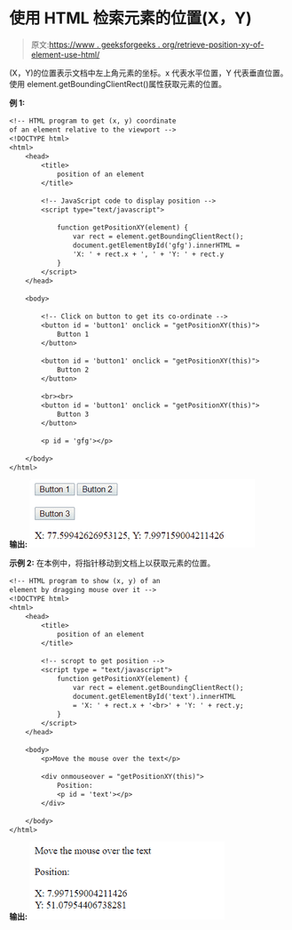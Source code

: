 # 使用 HTML 检索元素的位置(X，Y)

> 原文:[https://www . geeksforgeeks . org/retrieve-position-xy-of-element-use-html/](https://www.geeksforgeeks.org/retrieve-the-position-xy-of-an-element-using-html/)

(X，Y)的位置表示文档中左上角元素的坐标。x 代表水平位置，Y 代表垂直位置。使用 element.getBoundingClientRect()属性获取元素的位置。

**例 1:**

```
<!-- HTML program to get (x, y) coordinate 
of an element relative to the viewport -->
<!DOCTYPE html>
<html>
    <head>
        <title>
            position of an element
        </title>

        <!-- JavaScript code to display position -->
        <script type="text/javascript">

            function getPositionXY(element) {
                var rect = element.getBoundingClientRect();
                document.getElementById('gfg').innerHTML = 
                'X: ' + rect.x + ', ' + 'Y: ' + rect.y
            }
        </script>
    </head>

    <body>

        <!-- Click on button to get its co-ordinate -->
        <button id = 'button1' onclick = "getPositionXY(this)">
            Button 1
        </button>

        <button id = 'button1' onclick = "getPositionXY(this)">
            Button 2
        </button>

        <br><br>
        <button id = 'button1' onclick = "getPositionXY(this)">
            Button 3
        </button>

        <p id = 'gfg'></p>

    </body>
</html>                    
```

**输出:**
![](img/eea8c7f6951038e3921f36d19705324e.png)

**示例 2:** 在本例中，将指针移动到文档上以获取元素的位置。

```
<!-- HTML program to show (x, y) of an 
element by dragging mouse over it -->
<!DOCTYPE html>
<html>
    <head>
        <title>
            position of an element
        </title>

        <!-- scropt to get position -->
        <script type = "text/javascript">
            function getPositionXY(element) {
                var rect = element.getBoundingClientRect();
                document.getElementById('text').innerHTML 
                = 'X: ' + rect.x + '<br>' + 'Y: ' + rect.y;
            }
        </script>
    </head>

    <body>
        <p>Move the mouse over the text</p>

        <div onmouseover = "getPositionXY(this)">
            Position:
            <p id = 'text'></p>
        </div>

    </body>
</html>                    
```

**输出:**
![](img/d1e6e3fdc1f8b4c789fedd3616768ea5.png)